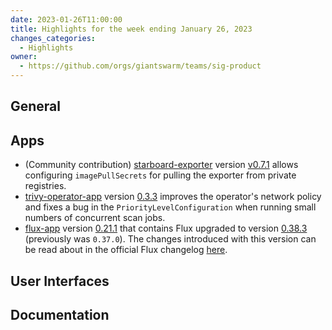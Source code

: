 ```yaml
---
date: 2023-01-26T11:00:00
title: Highlights for the week ending January 26, 2023
changes_categories:
  - Highlights
owner:
  - https://github.com/orgs/giantswarm/teams/sig-product
---
```


## General

## Apps

- (Community contribution) [starboard-exporter](https://github.com/giantswarm/starboard-exporter) version [v0.7.1](https://github.com/giantswarm/starboard-exporter/blob/main/CHANGELOG.md#071---2023-01-25) allows configuring `imagePullSecrets` for pulling the exporter from private registries.
- [trivy-operator-app](https://github.com/giantswarm/trivy-operator-app) version [0.3.3](https://github.com/giantswarm/trivy-operator-app/blob/main/CHANGELOG.md#033---2023-01-24) improves the operator's network policy and fixes a bug in the `PriorityLevelConfiguration` when running small numbers of concurrent scan jobs.
- [flux-app](https://github.com/giantswarm/flux-app) version [0.21.1](https://github.com/giantswarm/flux-app/releases/tag/v0.21.1) that contains Flux upgraded to version [0.38.3](https://github.com/fluxcd/flux2/releases/tag/v0.38.3) (previously was `0.37.0`). The changes introduced with this version can be read about in the official Flux changelog [here](https://github.com/fluxcd/flux2/releases/tag/v0.38.0).

## User Interfaces

## Documentation

